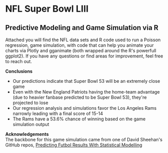 # NFL Super Bowl LIII
## Predictive Modeling and Game Simulation via R

Attached you will find the NFL data sets and R code used to run a Poisson regression, game simulation, with code that can help you animate your charts via Plotly and gganimate (both wrapped around the R's powerfull ggplot2). If you have any questions or find areas for improvement, feel free to reach out.

**Conclusions**
* Our predictions indicate that Super Bowl 53 will be an extremely close game
* Even with the New England Patriots having the home-team advantage (due to heavier fanbase predicted to be Super Bowl 53), they're projected to lose
* Our regression analysis and simulations favor the Los Angeles Rams narrowly leading with a final score of 15-14
* The Rams have a 53.6% chance of winning based on the game simulation output

**Acknowledgements**
<br>The backbone for this game simulation came from one of David Sheehan's GitHub repos, [Predicting Futbol Results With Statistical Modelling](https://dashee87.github.io/data%20science/football/r/predicting-football-results-with-statistical-modelling/)
